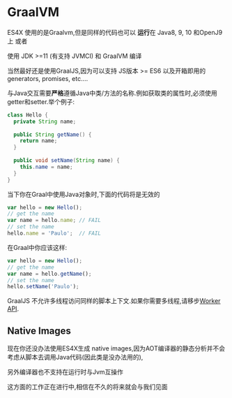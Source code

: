 # GraalVM

ES4X 使用的是Graalvm,但是同样的代码也可以 **运行**在 Java8, 9, 10 和OpenJ9 上 或者

使用 JDK >=11 (有支持 JVMCI) 和 GraalVM 编译

当然最好还是使用GraalJS,因为可以支持 JS版本 >= ES6 以及开箱即用的generators, promises, etc....

与Java交互需要**严格**遵循Java中类/方法的名称.例如获取类的属性时,必须使用getter和setter.举个例子:

```java
class Hello {
  private String name;
  
  public String getName() {
    return name;
  }
  
  public void setName(String name) {
    this.name = name;
  }
}
```

当下你在Graal中使用Java对象时,下面的代码将是无效的

```js
var hello = new Hello();
// get the name
var name = hello.name; // FAIL
// set the name
hello.name = 'Paulo';  // FAIL
```

在Graal中你应该这样:

```js
var hello = new Hello();
// get the name
var name = hello.getName();
// set the name
hello.setName('Paulo');
```
GraalJS 不允许多线程访问同样的脚本上下文.如果你需要多线程,请移步[Worker API](./WORKER).

## Native Images

现在你还没办法使用ES4X生成 native images,因为AOT编译器的静态分析并不会考虑从脚本去调用Java代码(因此类是没办法用的),

另外编译器也不支持在运行时与Jvm互操作

这方面的工作正在进行中,相信在不久的将来就会与我们见面

